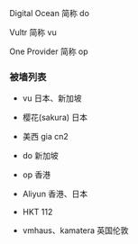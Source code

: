 Digital Ocean 简称 do

Vultr 简称 vu

One Provider 简称 op

### 被墙列表
* vu 日本、新加坡
* 樱花(sakura) 日本

* 美西 gia cn2

* do 新加坡
* op 香港
* Aliyun 香港、日本
* HKT 112

* vmhaus、kamatera 英国伦敦
